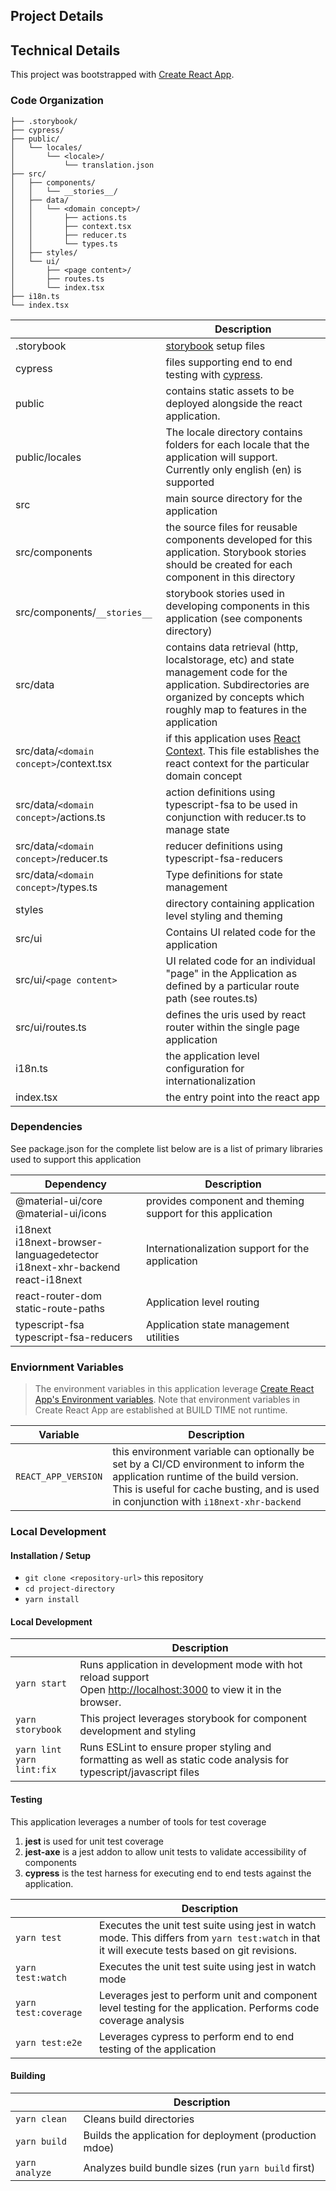 ## Project Details

## Technical Details

This project was bootstrapped with [Create React App](https://github.com/facebook/create-react-app).

### Code Organization

```
├── .storybook/
├── cypress/
├── public/
│   └── locales/
│       └── <locale>/
│           └── translation.json
├── src/
│   ├── components/
│   │   └── __stories__/
│   ├── data/
│   │   └── <domain concept>/
│   │       ├── actions.ts
│   │       ├── context.tsx
│   │       ├── reducer.ts
│   │       └── types.ts
│   ├── styles/
│   └── ui/
│       ├── <page content>/
│       ├── routes.ts
│       └── index.tsx
├── i18n.ts
└── index.tsx
```

|                                         | Description                                                                                                                                                                                |
| --------------------------------------- | ------------------------------------------------------------------------------------------------------------------------------------------------------------------------------------------ |
| .storybook                              | [storybook](https://storybook.js.org) setup files                                                                                                                                          |
| cypress                                 | files supporting end to end testing with [cypress](https://docs.cypress.io/).                                                                                                              |
| public                                  | contains static assets to be deployed alongside the react application.                                                                                                                     |
| public/locales                          | The locale directory contains folders for each locale that the application will support. Currently only english (en) is supported                                                          |
| src                                     | main source directory for the application                                                                                                                                                  |
| src/components                          | the source files for reusable components developed for this application. Storybook stories should be created for each component in this directory                                          |
| src/components/`__stories__`            | storybook stories used in developing components in this application (see components directory)                                                                                             |
| src/data                                | contains data retrieval (http, localstorage, etc) and state management code for the application. Subdirectories are organized by concepts which roughly map to features in the application |
| src/data/`<domain concept>`/context.tsx | if this application uses [React Context](https://reactjs.org/docs/context.html). This file establishes the react context for the particular domain concept                                 |
| src/data/`<domain concept>`/actions.ts  | action definitions using typescript-fsa to be used in conjunction with reducer.ts to manage state                                                                                          |
| src/data/`<domain concept>`/reducer.ts  | reducer definitions using typescript-fsa-reducers                                                                                                                                          |
| src/data/`<domain concept>`/types.ts    | Type definitions for state management                                                                                                                                                      |
| styles                                  | directory containing application level styling and theming                                                                                                                                 |
| src/ui                                  | Contains UI related code for the application                                                                                                                                               |
| src/ui/`<page content>`                 | UI related code for an individual "page" in the Application as defined by a particular route path (see routes.ts)                                                                          |
| src/ui/routes.ts                        | defines the uris used by react router within the single page application                                                                                                                   |
| i18n.ts                                 | the application level configuration for internationalization                                                                                                                               |
| index.tsx                               | the entry point into the react app                                                                                                                                                         |

### Dependencies

See package.json for the complete list below are is a list of primary libraries used to support this application

| Dependency                                                                             | Description                                                 |
| -------------------------------------------------------------------------------------- | ----------------------------------------------------------- |
| @material-ui/core<br/>@material-ui/icons                                               | provides component and theming support for this application |
| i18next<br/>i18next-browser-languagedetector<br/>i18next-xhr-backend<br/>react-i18next | Internationalization support for the application            |
| react-router-dom<br/>static-route-paths                                                | Application level routing                                   |
| typescript-fsa<br/>typescript-fsa-reducers                                             | Application state management utilities                      |

### Enviornment Variables

> The environment variables in this application leverage [Create React App's Environment variables](https://create-react-app.dev/docs/adding-custom-environment-variables/). Note that environment variables in Create React App are established at BUILD TIME not runtime.

| Variable            | Description                                                                                                                                                                                                            |
| ------------------- | ---------------------------------------------------------------------------------------------------------------------------------------------------------------------------------------------------------------------- |
| `REACT_APP_VERSION` | this environment variable can optionally be set by a CI/CD environment to inform the application runtime of the build version. This is useful for cache busting, and is used in conjunction with `i18next-xhr-backend` |

### Local Development

#### Installation / Setup

- `git clone <repository-url>` this repository
- `cd project-directory`
- `yarn install`

#### Local Development

|                                 | Description                                                                                                                                     |
| ------------------------------- | ----------------------------------------------------------------------------------------------------------------------------------------------- |
| `yarn start`                    | Runs application in development mode with hot reload support<br/>Open [http://localhost:3000](http://localhost:3000) to view it in the browser. |
| `yarn storybook`                | This project leverages storybook for component development and styling                                                                          |
| `yarn lint`<br/>`yarn lint:fix` | Runs ESLint to ensure proper styling and formatting as well as static code analysis for typescript/javascript files                             |

#### Testing

This application leverages a number of tools for test coverage

1. **jest** is used for unit test coverage
2. **jest-axe** is a jest addon to allow unit tests to validate accessibility of components
3. **cypress** is the test harness for executing end to end tests against the application.

|                      | Description                                                                                                                                      |
| -------------------- | ------------------------------------------------------------------------------------------------------------------------------------------------ |
| `yarn test`          | Executes the unit test suite using jest in watch mode. This differs from `yarn test:watch` in that it will execute tests based on git revisions. |
| `yarn test:watch`    | Executes the unit test suite using jest in watch mode                                                                                            |
| `yarn test:coverage` | Leverages jest to perform unit and component level testing for the application. Performs code coverage analysis                                  |
| `yarn test:e2e`      | Leverages cypress to perform end to end testing of the application                                                                               |

#### Building

|                | Description                                             |
| -------------- | ------------------------------------------------------- |
| `yarn clean`   | Cleans build directories                                |
| `yarn build`   | Builds the application for deployment (production mdoe) |
| `yarn analyze` | Analyzes build bundle sizes (run `yarn build` first)    |
